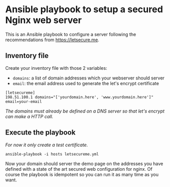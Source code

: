 # Ansible playbook to setup a secured Nginx web server

This is an Ansible playbook to configure a server following the recommendations
from https://letsecure.me.

## Inventory file

Create your inventory file with those 2 variables:
 - `domains`: a list of domain addresses which your webserver should server
 - `email`: the email address used to generate the let's encrypt certificate

```
[letsecureme]
198.51.100.1 domains="['yourdomain.here', 'www.yourdomain.here']" email=your-email
```

*The domains must already be defined on a DNS server so that let's encrypt can
make a HTTP call.*

## Execute the playbook

*For now it only create a test certificate.*

```
ansible-playbook -i hosts letsecureme.yml
```

Now your domain should server the demo page on the addresses you have defined
with a state of the art secured web configuration for nginx. Of course the
playbook is idempotent so you can run it as many time as you want.